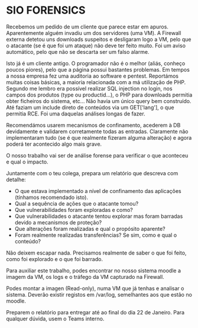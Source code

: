 # SIO FORENSICS
Recebemos um pedido de um cliente que parece estar em apuros. Aparentemente alguém invadiu um dos servidores (uma VM).
A Firewall externa detetou uns downloads suspeitos e desligaram logo a VM, pelo que o atacante (se é que foi um ataque) não deve ter feito muito.
Foi um aviso automático, pelo que não se descarta ser um falso alarme.

Isto já é um cliente antigo. O programador não é o melhor (aliás, conheço poucos piores), pelo
que a página possui bastantes problemas. Em tempos a nossa empresa fez uma auditoria ao software e pentest. Reportámos muitas coisas básicas, a maioria relacionada com a má utilização de PHP. Segundo me lembro era possível realizar SQL injection no login, nos campos
dos produtos (type ou productid...), o PHP para downloads permitia obter ficheiros do sistema, etc... Não havia um único query bem construído.
Até faziam um include direto de conteúdos via um GET['lang'], o que permitia RCE. Foi uma daquelas análises longas de fazer.

Recomendámos usarem mecanismos de confinamento, acederem à DB devidamente e validarem corretamente todas as entradas. Claramente não implementaram tudo (se é que realmente fizeram alguma alteração) e agora poderá ter acontecido algo mais grave.

O nosso trabalho vai ser de análise forense para verificar o que aconteceu e qual o impacto.

Juntamente com o teu colega, prepara um relatório que descreva com detalhe:

- O que estava implementado a nível de confinamento das aplicações (tínhamos recomendado isto).
- Qual a sequência de ações que o atacante tomou?
- Que vulnerabilidades foram exploradas e como?
- Que vulnerabilidades o atacante tentou explorar mas foram barradas devido a mecanismos de proteção?
- Que alterações foram realizadas e qual o propósito aparente?
- Foram realmente realizadas transferências? Se sim, como e qual o conteúdo?

Não deixem escapar nada. Precisamos realmente de saber o que foi feito, como foi explorado e o que foi barrado.

Para auxiliar este trabalho, podes encontrar no nosso sistema moodle a imagem da VM, os logs e o tráfego da VM capturado na Firewall.

Podes montar a imagen (Read-only), numa VM que já tenhas e analisar o sistema.
Deverão existir registos em /var/log, semelhantes aos que estão no moodle.

Preparem o relatório para entregar até ao final do dia 22 de Janeiro.
Para qualquer dúvida, usem o Teams interno.
